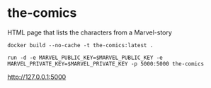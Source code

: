 # the-comics
HTML page that lists the characters from a Marvel-story


`docker build --no-cache -t the-comics:latest .`

`run -d -e MARVEL_PUBLIC_KEY=$MARVEL_PUBLIC_KEY -e MARVEL_PRIVATE_KEY=$MARVEL_PRIVATE_KEY -p 5000:5000 the-comics`

http://127.0.0.1:5000